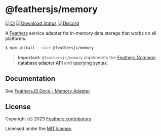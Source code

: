 # @feathersjs/memory

[![CI](https://github.com/feathersjs/feathers/workflows/CI/badge.svg)](https://github.com/feathersjs/feathers/actions?query=workflow%3ACI)
[![Download Status](https://img.shields.io/npm/dm/@feathersjs/memory.svg?style=flat-square)](https://www.npmjs.com/package/@feathersjs/memory)
[![Discord](https://badgen.net/badge/icon/discord?icon=discord&label)](https://discord.gg/qa8kez8QBx)

A [Feathers](https://feathersjs.com) service adapter for in-memory data storage that works on all platforms.

```bash
$ npm install --save @feathersjs/memory
```

> **Important:** `@feathersjs/memory` implements the [Feathers Common database adapter API](https://docs.feathersjs.com/api/databases/common.html) and [querying syntax](https://docs.feathersjs.com/api/databases/querying.html).

## Documentation

See [FeathersJS Docs - Memory Adapter](https://feathersjs.com/api/databases/memory.html).

## License

Copyright (c) 2023 [Feathers contributors](https://github.com/feathersjs/feathers/graphs/contributors)

Licensed under the [MIT license](LICENSE).

